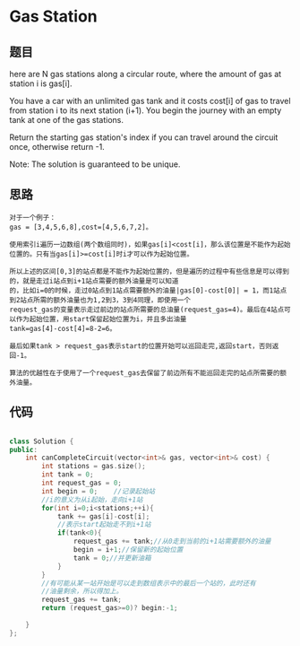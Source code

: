 # Gas Station

## 题目

here are N gas stations along a circular route, where the amount of gas at station i is gas[i].

You have a car with an unlimited gas tank and it costs cost[i] of gas to travel from station i to its next station (i+1). You begin the journey with an empty tank at one of the gas stations.

Return the starting gas station's index if you can travel around the circuit once, otherwise return -1.

Note:
The solution is guaranteed to be unique.

## 思路
    
    对于一个例子：
    gas = [3,4,5,6,8],cost=[4,5,6,7,2]。
    
    使用索引i遍历一边数组(两个数组同时)，如果gas[i]<cost[i]，那么该位置是不能作为起始位置的。只有当gas[i]>=cost[i]时i才可以作为起始位置。
    
    所以上述的区间[0,3]的站点都是不能作为起始位置的，但是遍历的过程中有些信息是可以得到的，就是走过i站点到i+1站点需要的额外油量是可以知道
    的，比如i=0的时候，走过0站点到1站点需要额外的油量|gas[0]-cost[0]| = 1，而1站点到2站点所需的额外油量也为1,2到3，3到4同理，即使用一个
    request_gas的变量表示走过前边的站点所需要的总油量(request_gas=4)。最后在4站点可以作为起始位置，用start保留起始位置为i，并且多出油量
    tank=gas[4]-cost[4]=8-2=6。
    
    最后如果tank > request_gas表示start的位置开始可以巡回走完,返回start，否则返回-1。
    
    算法的优越性在于使用了一个request_gas去保留了前边所有不能巡回走完的站点所需要的额外油量。

## 代码

```cpp

class Solution {
public:
    int canCompleteCircuit(vector<int>& gas, vector<int>& cost) {
        int stations = gas.size();
        int tank = 0;
        int request_gas = 0;
        int begin = 0;    //记录起始站
        //i的意义为从i起始，走向i+1站
        for(int i=0;i<stations;++i){
            tank += gas[i]-cost[i];
            //表示start起始走不到i+1站
            if(tank<0){
                request_gas += tank;//从0走到当前的i+1站需要额外的油量
                begin = i+1;//保留新的起始位置
                tank = 0;//并更新油箱
            }
        }
        //有可能从某一站开始是可以走到数组表示中的最后一个站的，此时还有
        //油量剩余，所以得加上。
        request_gas += tank;
        return (request_gas>=0)? begin:-1;
        
    }
};

```
